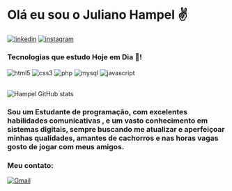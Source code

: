  <h1>Olá eu sou o Juliano Hampel ✌️</h1>

[![linkedin](https://img.shields.io/badge/LinkedIn-0077B5?style=for-the-badge&logo=linkedin&logoColor=white)](https://www.linkedin.com/in/juliano-hampel-a03917168)
[![instagram](https://img.shields.io/badge/Instagram-E4405F?style=for-the-badge&logo=instagram&logoColor=white)](https://www.instagram.com/julianohampel/)



<h3>Tecnologias que estudo Hoje em Dia 👨!</h3>
  
<div style="display inline_block"><img align="center" alt="html5" src= "https://img.shields.io/badge/HTML5-E34F26?style=for-the-badge&logo=html5&logoColor=white"/>
<img align="center" alt="css3" src= "https://img.shields.io/badge/CSS3-1572B6?style=for-the-badge&logo=css3&logoColor=white"/>
<img align="center" alt="php" src= "https://img.shields.io/badge/PHP-777BB4?style=for-the-badge&logo=php&logoColor=white"/>
<img align="center" alt="mysql" src= "https://img.shields.io/badge/MySQL-00000F?style=for-the-badge&logo=mysql&logoColor=white"/>
<img align="center" alt="javascript" src= "https://img.shields.io/badge/JavaScript-F7DF1E?style=for-the-badge&logo=javascript&logoColor=black"/>
<div/><br>
 
 ![Hampel GitHub stats](https://github-readme-stats.vercel.app/api?username=julianohampel&show_icons=true&theme=radical)
  
<h3>Sou um Estudante de programação, com excelentes
habilidades comunicativas , e um vasto conhecimento em sistemas digitais, sempre buscando me atualizar e aperfeiçoar minhas qualidades,
  amantes de cachorros e nas horas vagas gosto de jogar com meus amigos.</h3>
  
 ### Meu contato:
  
  [![Gmail](https://img.shields.io/badge/Gmail-D14836?style=for-the-badge&logo=gmail&logoColor=white)](https://mail.google.com/mail/u/0/#inbox)
